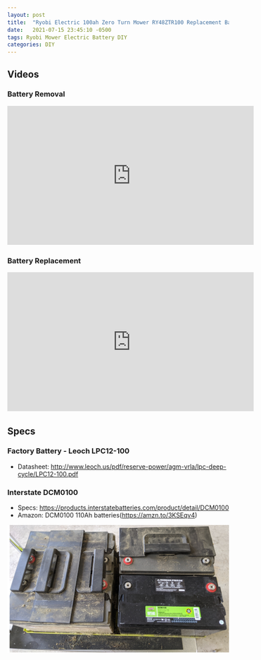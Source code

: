 ```yaml
---
layout: post
title:  "Ryobi Electric 100ah Zero Turn Mower RY48ZTR100 Replacement Batteries"
date:   2021-07-15 23:45:10 -0500
tags: Ryobi Mower Electric Battery DIY
categories: DIY
---
```


## Videos

### Battery Removal

<iframe width="560" height="315" src="https://www.youtube.com/embed/MpvL282mAQo" title="YouTube video player" frameborder="0" allow="accelerometer; autoplay; clipboard-write; encrypted-media; gyroscope; picture-in-picture" allowfullscreen></iframe>

### Battery Replacement

<iframe width="560" height="315" src="https://www.youtube.com/embed/YJ3s6SccMpk" title="YouTube video player" frameborder="0" allow="accelerometer; autoplay; clipboard-write; encrypted-media; gyroscope; picture-in-picture" allowfullscreen></iframe>


## Specs
### Factory Battery - Leoch LPC12-100
* Datasheet: http://www.leoch.us/pdf/reserve-power/agm-vrla/lpc-deep-cycle/LPC12-100.pdf

### Interstate DCM0100
* Specs: https://products.interstatebatteries.com/product/detail/DCM0100
* Amazon: DCM0100 110Ah batteries(https://amzn.to/3KSEqv4) 


![Battery Tray](/assets/img/2021-08-01-20-43-36.png) 